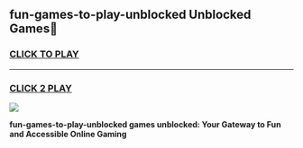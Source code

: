 
## fun-games-to-play-unblocked Unblocked Games👋
<h3>
<a href="https://news.freeplayer.one?title=fun-games-to-play-unblocked&ref=16F">CLICK TO PLAY</a></h3>
<hr>

<h3>
<a href="https://news.freeplayer.one?title=fun-games-to-play-unblocked&ref=16F">CLICK 2 PLAY</a>
  
</h3>

<a href="https://news.freeplayer.one?title=fun-games-to-play-unblocked&ref=16F/"><img src="https://clearcache.store/games.png"></a>


**fun-games-to-play-unblocked games unblocked: Your Gateway to Fun and Accessible Online Gaming**
